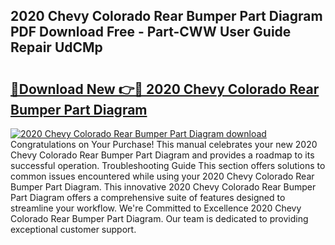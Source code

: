 ## 2020 Chevy Colorado Rear Bumper Part Diagram PDF Download Free - Part-CWW User Guide Repair UdCMp

# <h2><a href="http://dfi3t7m.blite.top/?on=2020+Chevy+Colorado+Rear+Bumper+Part+Diagram">🔗Download New 👉🔴 2020 Chevy Colorado Rear Bumper Part Diagram</a></h2>

[![2020 Chevy Colorado Rear Bumper Part Diagram download](https://i.imgur.com/lujVjoI.png)](http://dfi3t7m.blite.top/?on=2020+Chevy+Colorado+Rear+Bumper+Part+Diagram)
Congratulations on Your Purchase! This manual celebrates your new 2020 Chevy Colorado Rear Bumper Part Diagram and provides a roadmap to its successful operation. Troubleshooting Guide This section offers solutions to common issues encountered while using your 2020 Chevy Colorado Rear Bumper Part Diagram. This innovative 2020 Chevy Colorado Rear Bumper Part Diagram offers a comprehensive suite of features designed to streamline your workflow. We're Committed to Excellence 2020 Chevy Colorado Rear Bumper Part Diagram. Our team is dedicated to providing exceptional customer support.
